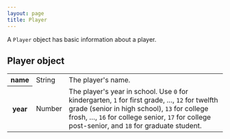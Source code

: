 ```yaml
---
layout: page
title: Player
---
```

A `Player` object has basic information about a player.

## Player object

<table class="fields"><tbody>
  <tr class="required">
    <th>name</th>
    <td class="type">String</td>
    <td>The player's name.</td>
  </tr>
  <tr class="optional">
    <th>year</th>
    <td class="type">Number</td>
    <td>The player's year in school. Use <code>0</code> for kindergarten, <code>1</code> for first grade, &hellip;, <code>12</code> for twelfth grade (senior in high school), <code>13</code> for college frosh, &hellip;, <code>16</code> for college senior, <code>17</code> for college post-senior, and <code>18</code> for graduate student.</td>
  </tr>
</tbody></table>
